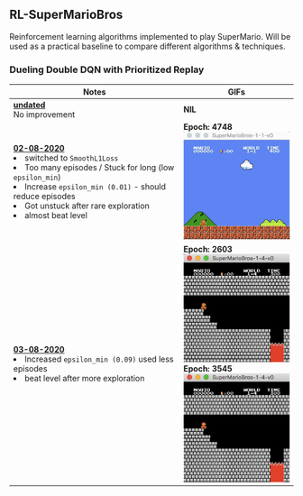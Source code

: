 ## RL-SuperMarioBros

Reinforcement learning algorithms implemented to play SuperMario. Will be used as a practical baseline to compare different algorithms & techniques.


### Dueling Double DQN with Prioritized Replay
| Notes | GIFs |
| --- | --- |
| <ins>**undated**</ins> <br> No improvement | **NIL** | 
| <ins>**02-08-2020**</ins> <li>switched to `SmoothL1Loss`<li>Too many episodes / Stuck for long (low `epsilon_min`)<li>Increase `epsilon_min (0.01)` - should reduce episodes<li>Got unstuck after rare exploration<li>almost beat level |**Epoch: 4748**<br> ![1-1-v0](https://github.com/nimishsantosh107/RL-SuperMarioBros/raw/master/videos/02-08-2020-1-1-v0.gif) |
| <ins>**03-08-2020**</ins> <li>Increased `epsilon_min (0.09)` used less episodes<li>beat level after more exploration | **Epoch: 2603**<br> ![1-4-v0](https://github.com/nimishsantosh107/RL-SuperMarioBros/raw/master/videos/03-08-2020-1-4-v0-a.gif) <br>**Epoch: 3545**<br> ![1-4-v0](https://github.com/nimishsantosh107/RL-SuperMarioBros/raw/master/videos/03-08-2020-1-4-v0-b.gif)|


